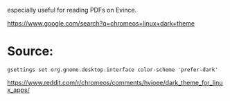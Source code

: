 especially useful for reading PDFs on Evince.

https://www.google.com/search?q=chromeos+linux+dark+theme

# Source:
```gsettings set org.gnome.desktop.interface color-scheme 'prefer-dark'```

https://www.reddit.com/r/chromeos/comments/hvioee/dark_theme_for_linux_apps/
